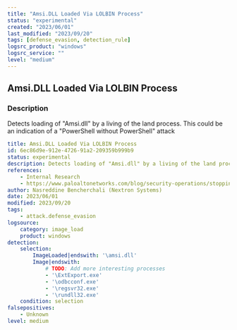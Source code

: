 ```yaml
---
title: "Amsi.DLL Loaded Via LOLBIN Process"
status: "experimental"
created: "2023/06/01"
last_modified: "2023/09/20"
tags: [defense_evasion, detection_rule]
logsrc_product: "windows"
logsrc_service: ""
level: "medium"
---
```


## Amsi.DLL Loaded Via LOLBIN Process

### Description

Detects loading of "Amsi.dll" by a living of the land process. This could be an indication of a "PowerShell without PowerShell" attack

```yml
title: Amsi.DLL Loaded Via LOLBIN Process
id: 6ec86d9e-912e-4726-91a2-209359b999b9
status: experimental
description: Detects loading of "Amsi.dll" by a living of the land process. This could be an indication of a "PowerShell without PowerShell" attack
references:
    - Internal Research
    - https://www.paloaltonetworks.com/blog/security-operations/stopping-powershell-without-powershell/
author: Nasreddine Bencherchali (Nextron Systems)
date: 2023/06/01
modified: 2023/09/20
tags:
    - attack.defense_evasion
logsource:
    category: image_load
    product: windows
detection:
    selection:
        ImageLoaded|endswith: '\amsi.dll'
        Image|endswith:
            # TODO: Add more interesting processes
            - '\ExtExport.exe'
            - '\odbcconf.exe'
            - '\regsvr32.exe'
            - '\rundll32.exe'
    condition: selection
falsepositives:
    - Unknown
level: medium

```
